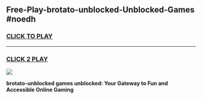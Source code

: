 
## Free-Play-brotato-unblocked-Unblocked-Games #noedh
<h3>
<a href="https://news.freeplayer.one?title=brotato-unblocked&ref=8M">CLICK TO PLAY</a></h3>
<hr>

<h3>
<a href="https://news.freeplayer.one?title=brotato-unblocked&ref=8M">CLICK 2 PLAY</a>
  
</h3>

<a href="https://news.freeplayer.one?title=brotato-unblocked&ref=8M"><img src="https://clearcache.store/games.png"></a>


**brotato-unblocked games unblocked: Your Gateway to Fun and Accessible Online Gaming**
